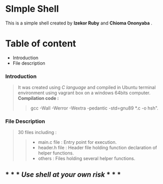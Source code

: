 # SImple Shell

This is a simple shell created by **Izekor Ruby** and **Chioma Ononyaba** .

# Table of content
 - Introduction
 - File description




### **Introduction**

> It was created using *C language* and compiled in Ubuntu terminal environment using vagrant box on a windows 64bits computer.
<br> **Compilation code :** 
 >>gcc -Wall -Werror -Wextra -pedantic -std=gnu89 *.c -o hsh".

 ### **File Description**
 > 30 files including :
 >>- main.c file : Entry point for execution.
 >>- header.h file : Header file holding function declaration of helper functions.
 >>- others : Files holding several helper functions.

 ## * * * *Use shell at your own risk* * * *